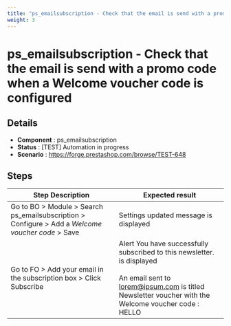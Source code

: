 ```yaml
---
title: "ps_emailsubscription - Check that the email is send with a promo code when a Welcome voucher code is configured"
weight: 3
---
```


# ps_emailsubscription - Check that the email is send with a promo code when a Welcome voucher code is configured
## Details
* **Component** : ps_emailsubscription
* **Status** : [TEST] Automation in progress
* **Scenario** : https://forge.prestashop.com/browse/TEST-648

## Steps
| Step Description | Expected result |
| ----- | ----- |
| Go to BO > Module > Search ps_emailsubscription > Configure > Add a _Welcome voucher code_ > Save | Settings updated message is displayed |
| Go to FO > Add your email in the subscription box > Click Subscribe | Alert You have successfully subscribed to this newsletter. is displayed<br><br>An email sent to lorem@ipsum.com is titled Newsletter voucher with the Welcome voucher code : HELLO |
